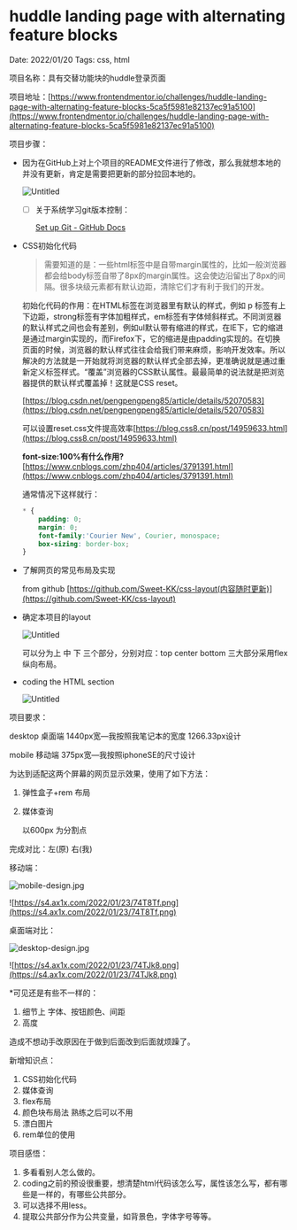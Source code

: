 # huddle landing page with alternating feature blocks

Date: 2022/01/20
Tags: css, html

项目名称：具有交替功能块的huddle登录页面

项目地址：[https://www.frontendmentor.io/challenges/huddle-landing-page-with-alternating-feature-blocks-5ca5f5981e82137ec91a5100](https://www.frontendmentor.io/challenges/huddle-landing-page-with-alternating-feature-blocks-5ca5f5981e82137ec91a5100)

项目步骤：

- 因为在GitHub上对上个项目的README文件进行了修改，那么我就想本地的并没有更新，肯定是需要把更新的部分拉回本地的。
    
    ![Untitled](huddle%20landing%20page%20with%20alternating%20feature%20block%201b8bece01c26401e98f373af8a30d0e1/Untitled.png)
    
    - [ ]  关于系统学习git版本控制：
        
        [Set up Git - GitHub Docs](https://docs.github.com/en/get-started/quickstart/set-up-git)
        
- CSS初始化代码
    
    > 需要知道的是：一些html标签中是自带margin属性的，比如一般浏览器都会给body标签自带了8px的margin属性。这会使边沿留出了8px的间隔。很多块级元素都有默认边距，清除它们才有利于我们的开发。
    > 
    
    初始化代码的作用：在HTML标签在浏览器里有默认的样式，例如 p 标签有上下边距，strong标签有字体加粗样式，em标签有字体倾斜样式。不同浏览器的默认样式之间也会有差别，例如ul默认带有缩进的样式，在IE下，它的缩进是通过margin实现的，而Firefox下，它的缩进是由padding实现的。在切换页面的时候，浏览器的默认样式往往会给我们带来麻烦，影响开发效率。所以解决的方法就是一开始就将浏览器的默认样式全部去掉，更准确说就是通过重新定义标签样式。“覆盖”浏览器的CSS默认属性。最最简单的说法就是把浏览器提供的默认样式覆盖掉！这就是CSS reset。
    
    [https://blog.csdn.net/pengpengpeng85/article/details/52070583](https://blog.csdn.net/pengpengpeng85/article/details/52070583)
    
    可以设置reset.css文件提高效率[https://blog.css8.cn/post/14959633.html](https://blog.css8.cn/post/14959633.html)
    
    **font-size:100%有什么作用?** [https://www.cnblogs.com/zhp404/articles/3791391.html](https://www.cnblogs.com/zhp404/articles/3791391.html)
    
    通常情况下这样就行：
    
    ```css
    * {
    	padding: 0;
    	margin: 0;
    	font-family:'Courier New', Courier, monospace;
    	box-sizing: border-box;
    }
    ```
    
- 了解网页的常见布局及实现
    
    from github [https://github.com/Sweet-KK/css-layout(内容随时更新)](https://github.com/Sweet-KK/css-layout)
    
- 确定本项目的layout
    
    ![Untitled](huddle%20landing%20page%20with%20alternating%20feature%20block%201b8bece01c26401e98f373af8a30d0e1/Untitled%201.png)
    
    可以分为上 中 下 三个部分，分别对应：top center bottom 三大部分采用flex纵向布局。
    
- coding the HTML section
    
    ![Untitled](huddle%20landing%20page%20with%20alternating%20feature%20block%201b8bece01c26401e98f373af8a30d0e1/Untitled%202.png)
    

项目要求：

desktop 桌面端 1440px宽—我按照我笔记本的宽度 1266.33px设计

mobile 移动端 375px宽—我按照iphoneSE的尺寸设计

为达到适配这两个屏幕的网页显示效果，使用了如下方法：

1. 弹性盒子+rem 布局
2. 媒体查询 
    
    以600px 为分割点
    

完成对比：左(原)  右(我)

移动端：

![mobile-design.jpg](huddle%20landing%20page%20with%20alternating%20feature%20block%201b8bece01c26401e98f373af8a30d0e1/mobile-design.jpg)

![https://s4.ax1x.com/2022/01/23/74T8Tf.png](https://s4.ax1x.com/2022/01/23/74T8Tf.png)

桌面端对比：

![desktop-design.jpg](huddle%20landing%20page%20with%20alternating%20feature%20block%201b8bece01c26401e98f373af8a30d0e1/desktop-design.jpg)

![https://s4.ax1x.com/2022/01/23/74TJk8.png](https://s4.ax1x.com/2022/01/23/74TJk8.png)

*可见还是有些不一样的：

1. 细节上 字体、按钮颜色、间距
2. 高度

造成不想动手改原因在于做到后面改到后面就烦躁了。

新增知识点：

1. CSS初始化代码
2. 媒体查询
3. flex布局
4. 颜色块布局法 熟练之后可以不用
5. 漂白图片
6. rem单位的使用

项目感悟：

1. 多看看别人怎么做的。
2. coding之前的预设很重要，想清楚html代码该怎么写，属性该怎么写，都有哪些是一样的，有哪些公共部分。
3. 可以选择不用less。
4. 提取公共部分作为公共变量，如背景色，字体字号等等。